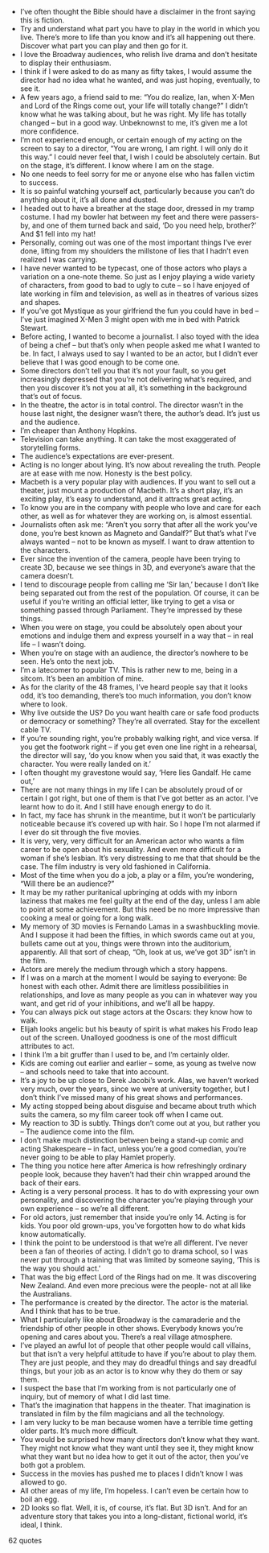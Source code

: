  - I’ve often thought the Bible should have a disclaimer in the front saying this is fiction.
 - Try and understand what part you have to play in the world in which you live. There’s more to life than you know and it’s all happening out there. Discover what part you can play and then go for it.
 - I love the Broadway audiences, who relish live drama and don’t hesitate to display their enthusiasm.
 - I think if I were asked to do as many as fifty takes, I would assume the director had no idea what he wanted, and was just hoping, eventually, to see it.
 - A few years ago, a friend said to me: “You do realize, Ian, when X-Men and Lord of the Rings come out, your life will totally change?” I didn’t know what he was talking about, but he was right. My life has totally changed – but in a good way. Unbeknownst to me, it’s given me a lot more confidence.
 - I’m not experienced enough, or certain enough of my acting on the screen to say to a director, “You are wrong, I am right. I will only do it this way.” I could never feel that, I wish I could be absolutely certain. But on the stage, it’s different. I know where I am on the stage.
 - No one needs to feel sorry for me or anyone else who has fallen victim to success.
 - It is so painful watching yourself act, particularly because you can’t do anything about it, it’s all done and dusted.
 - I headed out to have a breather at the stage door, dressed in my tramp costume. I had my bowler hat between my feet and there were passers-by, and one of them turned back and said, ‘Do you need help, brother?’ And $1 fell into my hat!
 - Personally, coming out was one of the most important things I’ve ever done, lifting from my shoulders the millstone of lies that I hadn’t even realized I was carrying.
 - I have never wanted to be typecast, one of those actors who plays a variation on a one-note theme. So just as I enjoy playing a wide variety of characters, from good to bad to ugly to cute – so I have enjoyed of late working in film and television, as well as in theatres of various sizes and shapes.
 - If you’ve got Mystique as your girlfriend the fun you could have in bed – I’ve just imagined X-Men 3 might open with me in bed with Patrick Stewart.
 - Before acting, I wanted to become a journalist. I also toyed with the idea of being a chef – but that’s only when people asked me what I wanted to be. In fact, I always used to say I wanted to be an actor, but I didn’t ever believe that I was good enough to be come one.
 - Some directors don’t tell you that it’s not your fault, so you get increasingly depressed that you’re not delivering what’s required, and then you discover it’s not you at all, it’s something in the background that’s out of focus.
 - In the theatre, the actor is in total control. The director wasn’t in the house last night, the designer wasn’t there, the author’s dead. It’s just us and the audience.
 - I’m cheaper than Anthony Hopkins.
 - Television can take anything. It can take the most exaggerated of storytelling forms.
 - The audience’s expectations are ever-present.
 - Acting is no longer about lying. It’s now about revealing the truth. People are at ease with me now. Honesty is the best policy.
 - Macbeth is a very popular play with audiences. If you want to sell out a theater, just mount a production of Macbeth. It’s a short play, it’s an exciting play, it’s easy to understand, and it attracts great acting.
 - To know you are in the company with people who love and care for each other, as well as for whatever they are working on, is almost essential.
 - Journalists often ask me: “Aren’t you sorry that after all the work you’ve done, you’re best known as Magneto and Gandalf?” But that’s what I’ve always wanted – not to be known as myself. I want to draw attention to the characters.
 - Ever since the invention of the camera, people have been trying to create 3D, because we see things in 3D, and everyone’s aware that the camera doesn’t.
 - I tend to discourage people from calling me ‘Sir Ian,’ because I don’t like being separated out from the rest of the population. Of course, it can be useful if you’re writing an official letter, like trying to get a visa or something passed through Parliament. They’re impressed by these things.
 - When you were on stage, you could be absolutely open about your emotions and indulge them and express yourself in a way that – in real life – I wasn’t doing.
 - When you’re on stage with an audience, the director’s nowhere to be seen. He’s onto the next job.
 - I’m a latecomer to popular TV. This is rather new to me, being in a sitcom. It’s been an ambition of mine.
 - As for the clarity of the 48 frames, I’ve heard people say that it looks odd, it’s too demanding, there’s too much information, you don’t know where to look.
 - Why live outside the US? Do you want health care or safe food products or democracy or something? They’re all overrated. Stay for the excellent cable TV.
 - If you’re sounding right, you’re probably walking right, and vice versa. If you get the footwork right – if you get even one line right in a rehearsal, the director will say, ‘do you know when you said that, it was exactly the character. You were really landed on it.’
 - I often thought my gravestone would say, ‘Here lies Gandalf. He came out,’
 - There are not many things in my life I can be absolutely proud of or certain I got right, but one of them is that I’ve got better as an actor. I’ve learnt how to do it. And I still have enough energy to do it.
 - In fact, my face has shrunk in the meantime, but it won’t be particularly noticeable because it’s covered up with hair. So I hope I’m not alarmed if I ever do sit through the five movies.
 - It is very, very, very difficult for an American actor who wants a film career to be open about his sexuality. And even more difficult for a woman if she’s lesbian. It’s very distressing to me that that should be the case. The film industry is very old fashioned in California.
 - Most of the time when you do a job, a play or a film, you’re wondering, “Will there be an audience?”
 - It may be my rather puritanical upbringing at odds with my inborn laziness that makes me feel guilty at the end of the day, unless I am able to point at some achievement. But this need be no more impressive than cooking a meal or going for a long walk.
 - My memory of 3D movies is Fernando Lamas in a swashbuckling movie. And I suppose it had been the fifties, in which swords came out at you, bullets came out at you, things were thrown into the auditorium, apparently. All that sort of cheap, “Oh, look at us, we’ve got 3D” isn’t in the film.
 - Actors are merely the medium through which a story happens.
 - If I was on a march at the moment I would be saying to everyone: Be honest with each other. Admit there are limitless possibilities in relationships, and love as many people as you can in whatever way you want, and get rid of your inhibitions, and we’ll all be happy.
 - You can always pick out stage actors at the Oscars: they know how to walk.
 - Elijah looks angelic but his beauty of spirit is what makes his Frodo leap out of the screen. Unalloyed goodness is one of the most difficult attributes to act.
 - I think I’m a bit gruffer than I used to be, and I’m certainly older.
 - Kids are coming out earlier and earlier – some, as young as twelve now – and schools need to take that into account.
 - It’s a joy to be up close to Derek Jacobi’s work. Alas, we haven’t worked very much, over the years, since we were at university together, but I don’t think I’ve missed many of his great shows and performances.
 - My acting stopped being about disguise and became about truth which suits the camera, so my film career took off when I came out.
 - My reaction to 3D is subtly. Things don’t come out at you, but rather you – The audience come into the film.
 - I don’t make much distinction between being a stand-up comic and acting Shakespeare – in fact, unless you’re a good comedian, you’re never going to be able to play Hamlet properly.
 - The thing you notice here after America is how refreshingly ordinary people look, because they haven’t had their chin wrapped around the back of their ears.
 - Acting is a very personal process. It has to do with expressing your own personality, and discovering the character you’re playing through your own experience – so we’re all different.
 - For old actors, just remember that inside you’re only 14. Acting is for kids. You poor old grown-ups, you’ve forgotten how to do what kids know automatically.
 - I think the point to be understood is that we’re all different. I’ve never been a fan of theories of acting. I didn’t go to drama school, so I was never put through a training that was limited by someone saying, ‘This is the way you should act.’
 - That was the big effect Lord of the Rings had on me. It was discovering New Zealand. And even more precious were the people- not at all like the Australians.
 - The performance is created by the director. The actor is the material. And I think that has to be true.
 - What I particularly like about Broadway is the camaraderie and the friendship of other people in other shows. Everybody knows you’re opening and cares about you. There’s a real village atmosphere.
 - I’ve played an awful lot of people that other people would call villains, but that isn’t a very helpful attitude to have if you’re about to play them. They are just people, and they may do dreadful things and say dreadful things, but your job as an actor is to know why they do them or say them.
 - I suspect the base that I’m working from is not particularly one of inquiry, but of memory of what I did last time.
 - That’s the imagination that happens in the theater. That imagination is translated in film by the film magicians and all the technology.
 - I am very lucky to be man because women have a terrible time getting older parts. It’s much more difficult.
 - You would be surprised how many directors don’t know what they want. They might not know what they want until they see it, they might know what they want but no idea how to get it out of the actor, then you’ve both got a problem.
 - Success in the movies has pushed me to places I didn’t know I was allowed to go.
 - All other areas of my life, I’m hopeless. I can’t even be certain how to boil an egg.
 - 2D looks so flat. Well, it is, of course, it’s flat. But 3D isn’t. And for an adventure story that takes you into a long-distant, fictional world, it’s ideal, I think.

62 quotes